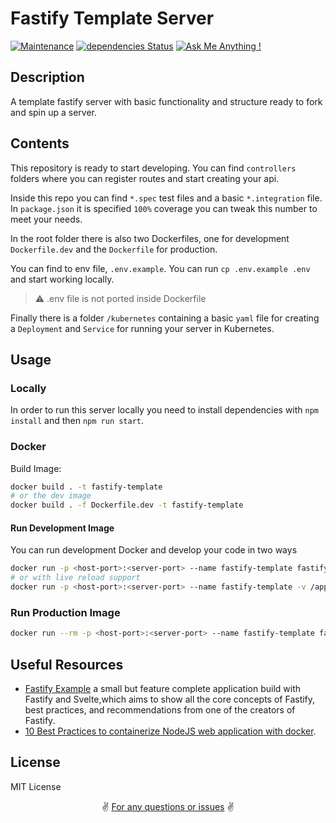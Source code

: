 # Fastify Template Server

[![Maintenance](https://img.shields.io/badge/Maintained%3F-yes-green.svg)](https://github.com/gkampitakis/fastify-template-server/graphs/commit-activity)
[![dependencies Status](https://status.david-dm.org/gh/gkampitakis/fastify-template-server.svg)](https://david-dm.org/gkampitakis/fastify-template-server)
[![Ask Me Anything !](https://img.shields.io/badge/Ask%20me-anything-1abc9c.svg)](https://twitter.com/g_kampitakis)

## Description

A template fastify server with basic functionality and structure ready to fork and spin up a server.

## Contents

This repository is ready to start developing. You can find `controllers` folders where you can register routes and start creating your api.

Inside this repo you can find `*.spec` test files and a basic `*.integration` file. In `package.json` it is specified `100%` coverage you can tweak this number to meet your needs.

In the root folder there is also two Dockerfiles, one for development `Dockerfile.dev` and the `Dockerfile` for production.

You can find to env file, `.env.example`. You can run `cp .env.example .env` and start working locally.

> ⚠️ .env file is not ported inside Dockerfile

Finally there is a folder `/kubernetes` containing a basic `yaml` file for creating a `Deployment` and `Service` for running your server in Kubernetes.

## Usage

### Locally

In order to run this server locally you need to install dependencies with `npm install`
and then `npm run start`.

### Docker

Build Image:

```bash
docker build . -t fastify-template
# or the dev image
docker build . -f Dockerfile.dev -t fastify-template
```

#### Run Development Image

You can run development Docker and develop your code in two ways

```bash
docker run -p <host-port>:<server-port> --name fastify-template fastify-template
# or with live reload support
docker run -p <host-port>:<server-port> --name fastify-template -v /app/node_modules -v ${PWD}:/app fastify-template
```

### Run Production Image

```bash
docker run --rm -p <host-port>:<server-port> --name fastify-template fastify-template
```

## Useful Resources

-   [Fastify Example](https://github.com/delvedor/fastify-example)
    a small but feature complete application build with Fastify and Svelte,which aims to show all the core concepts of Fastify, best practices, and recommendations from one of the creators of Fastify.
-   [10 Best Practices to containerize NodeJS web application with docker](https://snyk.io/blog/10-best-practices-to-containerize-nodejs-web-applications-with-docker/).

## License

MIT License

<p align="center">
✌️ <a href="https://github.com/gkampitakis/fastify-template-server/issues/new">For any questions or issues</a> ✌️
</p>

